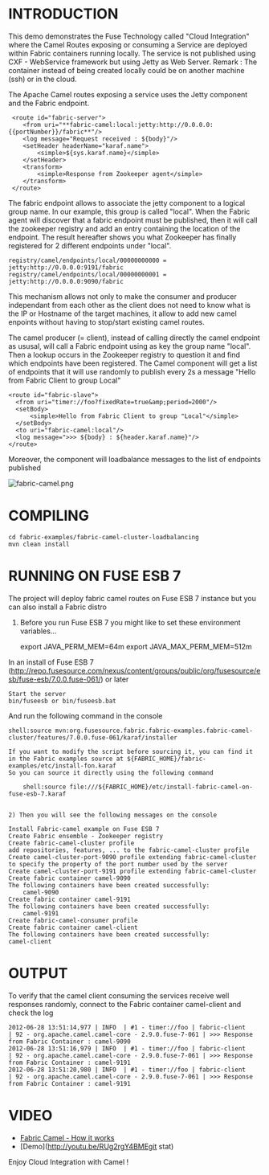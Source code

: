 ﻿﻿INTRODUCTION
============

This demo demonstrates the Fuse Technology called "Cloud Integration" where the Camel Routes exposing or consuming
a Service are deployed within Fabric containers running locally. The service is not published using CXF - WebService
framework but using Jetty as Web Server.
Remark : The container instead of being created locally could be on another machine (ssh) or in the cloud.

The Apache Camel routes exposing a service uses the Jetty component and the Fabric endpoint.

     <route id="fabric-server">
        <from uri="**fabric-camel:local:jetty:http://0.0.0.0:{{portNumber}}/fabric**"/>
        <log message="Request received : ${body}"/>
        <setHeader headerName="karaf.name">
            <simple>${sys.karaf.name}</simple>
        </setHeader>
        <transform>
            <simple>Response from Zookeeper agent</simple>
        </transform>
     </route>

The fabric endpoint allows to associate the jetty component to a logical group name. In our example, this group is called "local".
When the Fabric agent will discover that a fabric endpoint must be published, then it will call the zookeeper registry and add an entry containing
the location of the endpoint. The result hereafter shows you what Zookeeper has finally registered for 2 different endpoints under "local".

    registry/camel/endpoints/local/00000000000 = jetty:http://0.0.0.0:9191/fabric
    registry/camel/endpoints/local/00000000001 = jetty:http://0.0.0.0:9090/fabric

This mechanism allows not only to make the consumer and producer independant from each other as the client does not need to know
what is the IP or Hostname of the target machines, it allow to add new camel enpoints without having to stop/start existing camel routes.

The camel producer (= client), instead of calling directly the camel endpoint as ususal, will call a Fabric endpoint using as key
the group name "local". Then a lookup occurs in the Zookeeper registry to question it and find which endpoints have been registered.
The Camel component will get a list of endpoints that it will use randomly to publish every 2s a message
"Hello from Fabric Client to group Local"

    <route id="fabric-slave">
      <from uri="timer://foo?fixedRate=true&amp;period=2000"/>
      <setBody>
          <simple>Hello from Fabric Client to group "Local"</simple>
      </setBody>
      <to uri="fabric-camel:local"/>
      <log message=">>> ${body} : ${header.karaf.name}"/>
    </route>

Moreover, the component will loadbalance messages to the list of endpoints published

![fabric-camel.png](https://github.com/fusesource/fuse/raw/master/fabric/fabric-examples/fabric-camel-cluster-loadbalancing/fabric-camel.png)

COMPILING
=========

    cd fabric-examples/fabric-camel-cluster-loadbalancing
    mvn clean install

RUNNING ON FUSE ESB 7
=====================

The project will deploy fabric camel routes on Fuse ESB 7 instance but you can also install a Fabric distro

1) Before you run Fuse ESB 7 you might like to set these environment variables...

    export JAVA_PERM_MEM=64m
    export JAVA_MAX_PERM_MEM=512m

In an install of Fuse ESB 7 (http://repo.fusesource.com/nexus/content/groups/public/org/fusesource/esb/fuse-esb/7.0.0.fuse-061/) or later

    Start the server
    bin/fuseesb or bin/fuseesb.bat

And run the following command in the console

    shell:source mvn:org.fusesource.fabric.fabric-examples.fabric-camel-cluster/features/7.0.0.fuse-061/karaf/installer

    If you want to modify the script before sourcing it, you can find it in the Fabric examples source at ${FABRIC_HOME}/fabric-examples/etc/install-fon.karaf
    So you can source it directly using the following command

        shell:source file:///${FABRIC_HOME}/etc/install-fabric-camel-on-fuse-esb-7.karaf


    2) Then you will see the following messages on the console

    Install Fabric-camel example on Fuse ESB 7
    Create Fabric ensemble - Zookeeper registry
    Create fabric-camel-cluster profile
    add repositories, features, ... to the fabric-camel-cluster profile
    Create camel-cluster-port-9090 profile extending fabric-camel-cluster to specify the property of the port number used by the server
    Create camel-cluster-port-9191 profile extending fabric-camel-cluster
    Create fabric container camel-9090
    The following containers have been created successfully:
	    camel-9090
    Create fabric container camel-9191
    The following containers have been created successfully:
	    camel-9191
    Create fabric-camel-consumer profile
    Create fabric container camel-client
    The following containers have been created successfully:
	camel-client

OUTPUT
======

To verify that the camel client consuming the services receive well responses randomly, connect
to the Fabric container camel-client and check the log

    2012-06-28 13:51:14,977 | INFO  | #1 - timer://foo | fabric-client                    | 92 - org.apache.camel.camel-core - 2.9.0.fuse-7-061 | >>> Response from Fabric Container : camel-9090
    2012-06-28 13:51:16,979 | INFO  | #1 - timer://foo | fabric-client                    | 92 - org.apache.camel.camel-core - 2.9.0.fuse-7-061 | >>> Response from Fabric Container : camel-9191
    2012-06-28 13:51:20,980 | INFO  | #1 - timer://foo | fabric-client                    | 92 - org.apache.camel.camel-core - 2.9.0.fuse-7-061 | >>> Response from Fabric Container : camel-9191

VIDEO
=====

 * [Fabric Camel - How it works](http://www.youtube.com/watch?v=CO1WcTFivT0)
 * [Demo](http://youtu.be/RUg2rgY4BMEgit stat)

Enjoy Cloud Integration with Camel !
